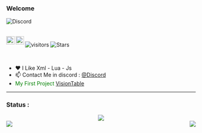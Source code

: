 ### Welcome 

![Discord](https://discord.c99.nl/widget/theme-2/748318287892578385.png)

<br/>
<a href="https://discord.com/users/748318287892578385">
    <img align ="left" alt="Discord" width="22px" src ="https://cdn.jsdelivr.net/npm/simple-icons@v3/icons/discord.svg" />
  </a>
  <a href="https://twitter.com/vision_table">
    <img align ="left" alt="Twitter " width="22px" src ="https://cdn.jsdelivr.net/npm/simple-icons@v3/icons/twitter.svg" />
  </a>

![visitors](https://visitor-badge.glitch.me/badge?page_id=ZeroDevs)
![Stars](https://img.shields.io/github/stars/ZerroDevs)

<br/>

- ❤ I Like Xml - Lua - Js
- 📫 Contact Me in discord : [@Discord](https://discord.com/channels/@me/748318287892578385)
-  <span style="color: green"> My First Project [VisionTable](https://github.com/Vision-Table/VisionTable) </span>

---

### Status : 

<div align="center"><img src="https://github-profile-trophy.vercel.app/?username=ZerroDevs&theme=dracula&count_private=true"></div>
<img align="left" src="https://github-readme-stats.vercel.app/api?username=ZerroDevs&show_icons=true&hide_border=true&theme=tokyonight"><img align="right" src="https://github-readme-stats.vercel.app/api/top-langs/?username=ZerroDevs&theme=tokyonight&hide=batchfile">

